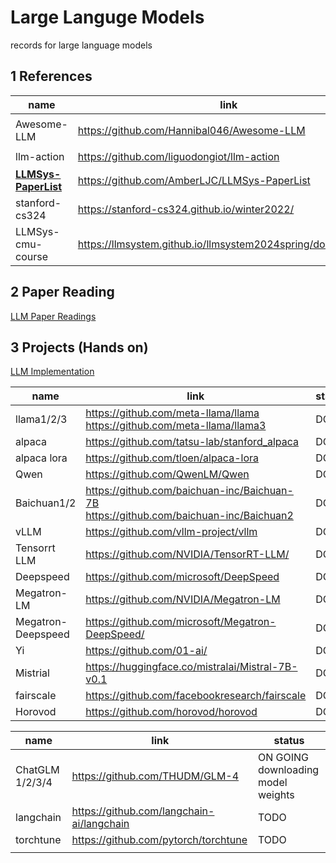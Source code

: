 # Large Languge Models

records for large language models

## 1 References

| name                                                                    | link                                                          | type     |
| ----------------------------------------------------------------------- | ------------------------------------------------------------- | -------- |
| Awesome-LLM                                                             | https://github.com/Hannibal046/Awesome-LLM                    | 项目集合 |
| llm-action                                                              | https://github.com/liguodongiot/llm-action                    | 课程     |
| **[LLMSys-PaperList](https://github.com/AmberLJC/LLMSys-PaperList)** | https://github.com/AmberLJC/LLMSys-PaperList                  | 集合     |
| stanford-cs324                                                          | https://stanford-cs324.github.io/winter2022/                  | 课程     |
| LLMSys-cmu-course                                                       | https://llmsystem.github.io/llmsystem2024spring/docs/Syllabus | 课程     |

## 2 Paper Reading

[LLM Paper Readings](llm_readings/README.md)

## 3 Projects (Hands on)

[LLM Implementation](llm_projects/llm_implementation.md)

| name               | link                                                                                       | status |
| ------------------ | ------------------------------------------------------------------------------------------ | ------ |
| llama1/2/3         | https://github.com/meta-llama/llama<br />https://github.com/meta-llama/llama3              | DONE   |
| alpaca             | https://github.com/tatsu-lab/stanford_alpaca                                               | DONE   |
| alpaca lora        | https://github.com/tloen/alpaca-lora                                                       | DONE   |
| Qwen               | https://github.com/QwenLM/Qwen                                                             | DONE   |
| Baichuan1/2        | https://github.com/baichuan-inc/Baichuan-7B<br />https://github.com/baichuan-inc/Baichuan2 | DONE   |
| vLLM               | https://github.com/vllm-project/vllm                                                       | DONE   |
| Tensorrt LLM       | https://github.com/NVIDIA/TensorRT-LLM/                                                    | DONE   |
| Deepspeed          | https://github.com/microsoft/DeepSpeed                                                     | DONE   |
| Megatron-LM        | https://github.com/NVIDIA/Megatron-LM                                                      | DONE   |
| Megatron-Deepspeed | https://github.com/microsoft/Megatron-DeepSpeed/                                           | DONE   |
| Yi                 | https://github.com/01-ai/                                                                  | DONE   |
| Mistrial           | https://huggingface.co/mistralai/Mistral-7B-v0.1                                           | DONE   |
| fairscale          | https://github.com/facebookresearch/fairscale                                              | DONE   |
| Horovod            | https://github.com/horovod/horovod                                                         | DONE   |

| name            | link                                      | status                                  |
| --------------- | ----------------------------------------- | --------------------------------------- |
| ChatGLM 1/2/3/4 | https://github.com/THUDM/GLM-4            | ON GOING<br />downloading model weights |
| langchain       | https://github.com/langchain-ai/langchain | TODO                                    |
| torchtune       | https://github.com/pytorch/torchtune      | TODO                                    |
|                 |                                           |                                         |
